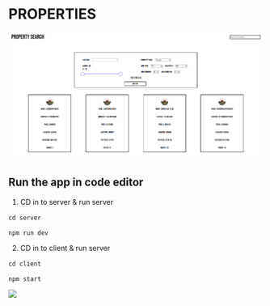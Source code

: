 # PROPERTIES

<img src="client/public/images/properties-pic.PNG">

## Run the app in code editor

1. CD in to server & run server

```
cd server
```

```
npm run dev
```

2. CD in to client & run server

```
cd client
```

```
npm start
```

<img src="public/images/example2.PNG">
